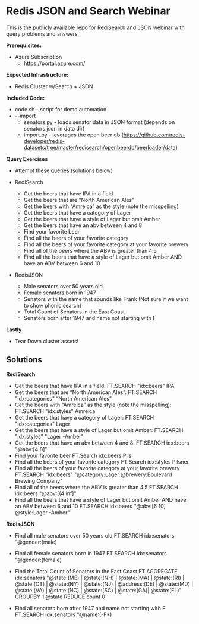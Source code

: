 # Redis JSON and Search Webinar 
This is the publicly available repo for RediSearch and JSON webinar with query problems and answers

**Prerequisites:**
- Azure Subscription
  - https://portal.azure.com/

**Expected Infrastructure:**
- Redis Cluster w/Search + JSON

**Included Code:**
- code.sh - script for demo automation
- --import
  - senators.py - loads senator data in JSON format (depends on senators.json in data dir)
  - import.py - leverages the open beer db (https://github.com/redis-developer/redis-datasets/tree/master/redisearch/openbeerdb/beerloader/data)


  

  
**Query Exercises**
- Attempt these queries (solutions below)
- RediSearch
    - Get the beers that have IPA in a field
    - Get the beers that are “North American Ales”
    - Get the beers with “Amreica” as the style (note the misspelling)
    - Get the beers that have a category of Lager
    - Get the beers that have a style of Lager but omit Amber
    - Get the beers that have an abv between 4 and 8
    - Find your favorite beer
    - Find all the beers of your favorite category
    - Find all the beers of your favorite category at your favorite brewery
    - Find all of the beers where the ABV is greater than 4.5
    - Find all the beers that have a style of Lager but omit Amber AND have an ABV between 6 and 10


- RedisJSON
    - Male senators over 50 years old
    - Female senators born in 1947
    - Senators with the name that sounds like Frank (Not sure if we want to show phonic search)
    - Total Count of Senators in the East Coast
    - Senators born after 1947 and name not starting with F
  
**Lastly**
- Tear Down cluster assets!

Solutions
---------------------------------------------------

**RediSearch**
- Get the beers that have IPA in a field:
FT.SEARCH "idx:beers" IPA
- Get the beers that are “North American Ales”:
FT.SEARCH "idx:categories" “North American Ales”
- Get the beers with “Amreica” as the style (note the misspelling):
FT.SEARCH "idx:styles" Amreica
- Get the beers that have a category of Lager:
FT.SEARCH "idx:categories" Lager
- Get the beers that have a style of Lager but omit Amber:
FT.SEARCH "idx:styles" "Lager -Amber"
- Get the beers that have an abv between 4 and 8:
FT.SEARCH idx:beers "@abv:[4 8]"
- Find your favorite beer
FT.Search idx:beers Pils
- Find all the beers of your favorite category
FT.Search idx:styles Pilsner
- Find all the beers of your favorite category at your favorite brewery
FT.SEARCH "idx:beers" "@category:Lager @brewery:Boulevard Brewing Company"
- Find all of the beers where the ABV is greater than 4.5
FT.SEARCH idx:beers "@abv:[(4 inf]"
- Find all the beers that have a style of Lager but omit Amber AND have an ABV between 6 and 10
FT.SEARCH idx:beers "@abv:[6 10] @style:Lager -Amber"

**RedisJSON**
- Find all male senators over 50 years old
FT.SEARCH idx:senators “@gender:(male) 

- Find all female senators born in 1947
FT.SEARCH idx:senators “@gender:(female) 

- Find the Total Count of Senators in the East Coast
 FT.AGGREGATE idx:senators "@state:(ME) | @state:(NH) | @state:(MA) | @state:(RI) | @state:(CT) | @state:(NY) | @state:(NJ) | @address:(DE) | @state:(MD) | @state:(VA) | @state:(NC) | @state:(SC) | @state:(GA)| @state:(FL)" GROUPBY 1 @state REDUCE count 0

- Find all senators born after 1947 and name not starting with F
FT.SEARCH idx:senators “@name:(-F*)




